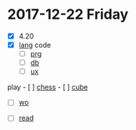 
2017-12-22 Friday
======

- [x] 4.20
- [x] [lang](https://github.com/ttltrk/ELSE/blob/master/LAN/ENG/LAN.MD) 
code
    - [ ] [prg](https://github.com/ttltrk/PRG)
    - [ ] [db](https://github.com/ttltrk/DB)
    - [ ] [ux](https://github.com/ttltrk/ELSE/tree/master/SHELL)

play
    - [ ] [chess](https://github.com/ttltrk/ELSE/blob/master/CHESS/CHESS.MD)
    - [ ] [cube](https://github.com/ttltrk/ELSE/blob/master/CUBE/CUBE.MD)

- [ ] [wo](https://github.com/ttltrk/ELSE/blob/master/PWR/PWR.MD)

- [ ] [read](https://github.com/ttltrk/BKS/blob/master/README.MD)
